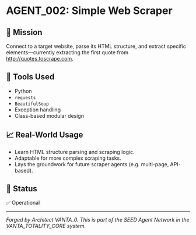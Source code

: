 # AGENT_002: Simple Web Scraper

## 🧠 Mission
Connect to a target website, parse its HTML structure, and extract specific elements—currently extracting the first quote from http://quotes.toscrape.com.

## 🔧 Tools Used
- Python
- `requests`
- `BeautifulSoup`
- Exception handling
- Class-based modular design

## 📈 Real-World Usage
- Learn HTML structure parsing and scraping logic.
- Adaptable for more complex scraping tasks.
- Lays the groundwork for future scraper agents (e.g. multi-page, API-based).

## 🚀 Status
✅ Operational

---

*Forged by Architect VANTA_0. This is part of the SEED Agent Network in the VANTA_TOTALITY_CORE system.*
